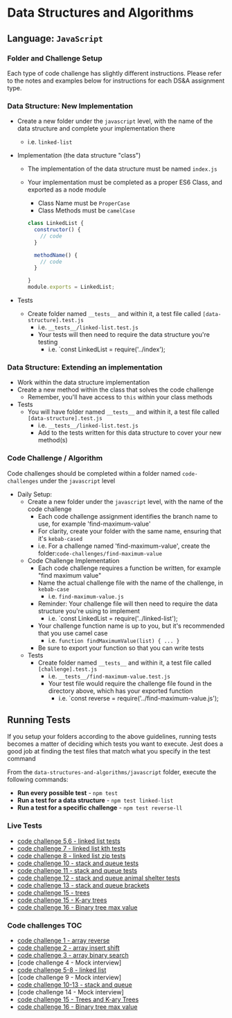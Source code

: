 # Data Structures and Algorithms

## Language: `JavaScript`

### Folder and Challenge Setup

Each type of code challenge has slightly different instructions. Please refer to the notes and examples below for instructions for each DS&A assignment type.

### Data Structure: New Implementation

- Create a new folder under the `javascript` level, with the name of the data structure and complete your implementation there
  - i.e. `linked-list`
- Implementation (the data structure "class")
  - The implementation of the data structure must be named `index.js`
  - Your implementation must be completed as a proper ES6 Class, and exported as a node module
    - Class Name must be `ProperCase`
    - Class Methods must be `camelCase`

    ```javascript
    class LinkedList {
      constructor() {
        // code
      }

      methodName() {
        // code
      }

    }
    module.exports = LinkedList;
    ```

- Tests
  - Create folder named `__tests__` and within it, a test file called `[data-structure].test.js`
    - i.e. `__tests__/linked-list.test.js`
    - Your tests will then need to require the data structure you're testing
      - i.e. `const LinkedList = require('../index');

### Data Structure: Extending an implementation

- Work within the data structure implementation
- Create a new method within the class that solves the code challenge
  - Remember, you'll have access to `this` within your class methods
- Tests
  - You will have folder named `__tests__` and within it, a test file called `[data-structure].test.js`
    - i.e. `__tests__/linked-list.test.js`
    - Add to the tests written for this data structure to cover your new method(s)

### Code Challenge / Algorithm

Code challenges should be completed within a folder named `code-challenges` under the `javascript` level

- Daily Setup:
  - Create a new folder under the `javascript` level, with the name of the code challenge
    - Each code challenge assignment identifies the branch name to use, for example 'find-maximum-value'
    - For clarity, create your folder with the same name, ensuring that it's `kebab-cased`
    - i.e. For a challenge named 'find-maximum-value', create the folder:`code-challenges/find-maximum-value`
  - Code Challenge Implementation
    - Each code challenge requires a function be written, for example "find maximum value"
    - Name the actual challenge file with the name of the challenge, in `kebab-case`
      - i.e. `find-maximum-value.js`
    - Reminder: Your challenge file will then need to require the data structure you're using to implement
      - i.e. `const LinkedList = require('../linked-list');
    - Your challenge function name is up to you, but it's recommended that you use camel case
      - i.e. `function findMaximumValue(list) { ... }`
    - Be sure to export your function so that you can write tests
  - Tests
    - Create folder named `__tests__` and within it, a test file called `[challenge].test.js`
      - i.e. `__tests__/find-maximum-value.test.js`
      - Your test file would require the challenge file found in the directory above, which has your exported function
        - i.e. `const reverse = require('../find-maximum-value.js');

## Running Tests

If you setup your folders according to the above guidelines, running tests becomes a matter of deciding which tests you want to execute.  Jest does a good job at finding the test files that match what you specify in the test command

From the `data-structures-and-algorithms/javascript` folder, execute the following commands:

- **Run every possible test** - `npm test`
- **Run a test for a data structure** - `npm test linked-list`
- **Run a test for a specific challenge** - `npm test reverse-ll`

### Live Tests

- [code challenge 5,6 - linked list tests](../javascript/linked-list/__tests__/linked-list.test.js)
- [code challenge 7 - linked list kth tests](../javascript/linked-list/__tests__/linked-list-kth.test.js)
- [code challenge 8 - linked list zip tests](../javascript/linked-list/__tests__/linked-list-zip.test.js)
- [code challenge 10 - stack and queue tests](../javascript/401-code-challenges/stack-and-queue/__tests__/)
- [code challenge 11 - stack and queue tests](../javascript/401-code-challenges/stack-and-queue/__tests__/pseudo-queue.test.js)
- [code challenge 12 - stack and queue animal shelter tests](../javascript/401-code-challenges/stack-and-queue/__tests__/stack-queue-animal-shelter.test.js)
- [code challenge 13 - stack and queue brackets](../javascript/401-code-challenges/stack-and-queue/__tests__/stack-queue-brackets.test.js)
- [code challenge 15 - trees](../javascript/401-code-challenges/trees/__tests__/trees.test.js)
- [code challenge 15 - K-ary trees](../javascript/401-code-challenges/trees/__tests__/kary-trees.test.js)
- [code challenge 16 - Binary tree max value](../javascript/401-code-challenges/trees/__tests__/max-value.test.js)

### Code challenges TOC

- [code challenge 1 - array reverse](../javascript/401-code-challenges/array-reverse/README.md)
- [code challenge 2 - array insert shift](../javascript/401-code-challenges/array-insert-shift/README.md)
- [code challenge 3 - array binary search](../javascript/401-code-challenges/array-binary-search/README.md)
- [code challenge 4 - Mock interview]
- [code challenge 5-8 - linked list](../javascript/linked-list/README.md)
- [code challenge 9 - Mock interview]
- [code challenge 10-13 - stack and queue](../javascript/401-code-challenges/stack-and-queue/README.md)
- [code challenge 14 - Mock interview]
- [code challenge 15 - Trees and K-ary Trees](../javascript/401-code-challenges/trees/README.md)
- [code challenge 16 - Binary tree max value](../javascript/401-code-challenges/trees/README.md)
